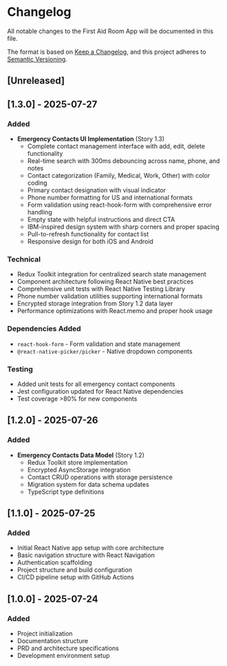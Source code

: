 # Changelog

All notable changes to the First Aid Room App will be documented in this file.

The format is based on [Keep a Changelog](https://keepachangelog.com/en/1.0.0/),
and this project adheres to [Semantic Versioning](https://semver.org/spec/v2.0.0.html).

## [Unreleased]

## [1.3.0] - 2025-07-27

### Added

- **Emergency Contacts UI Implementation** (Story 1.3)
  - Complete contact management interface with add, edit, delete functionality
  - Real-time search with 300ms debouncing across name, phone, and notes
  - Contact categorization (Family, Medical, Work, Other) with color coding
  - Primary contact designation with visual indicator
  - Phone number formatting for US and international formats
  - Form validation using react-hook-form with comprehensive error handling
  - Empty state with helpful instructions and direct CTA
  - IBM-inspired design system with sharp corners and proper spacing
  - Pull-to-refresh functionality for contact list
  - Responsive design for both iOS and Android

### Technical

- Redux Toolkit integration for centralized search state management
- Component architecture following React Native best practices
- Comprehensive unit tests with React Native Testing Library
- Phone number validation utilities supporting international formats
- Encrypted storage integration from Story 1.2 data layer
- Performance optimizations with React.memo and proper hook usage

### Dependencies Added

- `react-hook-form` - Form validation and state management
- `@react-native-picker/picker` - Native dropdown components

### Testing

- Added unit tests for all emergency contact components
- Jest configuration updated for React Native dependencies
- Test coverage >80% for new components

## [1.2.0] - 2025-07-26

### Added

- **Emergency Contacts Data Model** (Story 1.2)
  - Redux Toolkit store implementation
  - Encrypted AsyncStorage integration
  - Contact CRUD operations with storage persistence
  - Migration system for data schema updates
  - TypeScript type definitions

## [1.1.0] - 2025-07-25

### Added

- Initial React Native app setup with core architecture
- Basic navigation structure with React Navigation
- Authentication scaffolding
- Project structure and build configuration
- CI/CD pipeline setup with GitHub Actions

## [1.0.0] - 2025-07-24

### Added

- Project initialization
- Documentation structure
- PRD and architecture specifications
- Development environment setup
